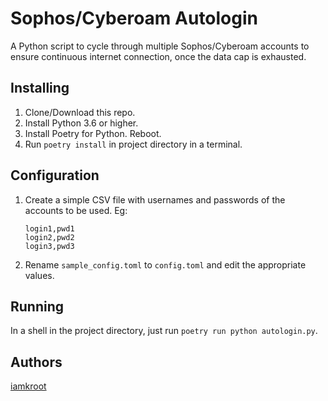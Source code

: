 # Sophos/Cyberoam Autologin

A Python script to cycle through multiple Sophos/Cyberoam accounts to ensure continuous internet connection, once the data cap is exhausted.

## Installing
1. Clone/Download this repo.
2. Install Python 3.6 or higher.
3. Install Poetry for Python. Reboot.
4. Run `poetry install` in project directory in a terminal.

## Configuration
1. Create a simple CSV file with usernames and passwords of the accounts to be used. Eg:
	```csv
	login1,pwd1
	login2,pwd2
	login3,pwd3
	``` 
2. Rename `sample_config.toml` to `config.toml` and edit the appropriate values.

## Running
In a shell in the project directory, just run `poetry run python autologin.py`.

## Authors
[iamkroot](https://github.com/iamkroot)
